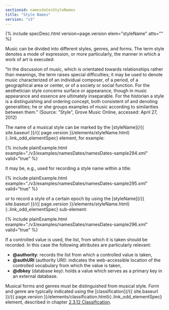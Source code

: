 ```yaml
---
sectionid: namesdatesStyleNames
title: "Style Names"
version: "v3"
---
```






{% include specDesc.html version=page.version elem="styleName" atts="" %}



Music can be divided into different styles, genres, and forms. The term style
denotes a mode of expression, or more particularly, the manner in which a work of
art is
executed:

"In the discussion of music, which is orientated towards relationships rather than
meanings, the term raises special difficulties; it may be used to denote music characterized
of an individual composer, of a period, of a geographical area or center, or of a
society or
social function. For the aesthetician style concerns surface or appearance, though
in music
appearance and essence are ultimately inseparable. For the historian a style is a
distinguishing and ordering concept, both consistent of and denoting generalities;
he or she
groups examples of music according to similarities between them." (Source: "Style",
Grove
Music Online, accessed: April 27, 2012) 

The name of a musical style can be marked by the [styleName](/{{ site.baseurl }}/{{ page.version }}/elements/styleName.html){:.link_odd_elementSpec} element,
for example:

{% include plainExample.html example="./v3/examples/namesDates/namesDates-sample294.xml" valid="true" %}

It may be, e.g., used for recording a style name within a title:

{% include plainExample.html example="./v3/examples/namesDates/namesDates-sample295.xml" valid="true" %}

or to record a style of a certain epoch by using the [styleName](/{{ site.baseurl }}/{{ page.version }}/elements/styleName.html){:.link_odd_elementSpec}
sub-element:

{% include plainExample.html example="./v3/examples/namesDates/namesDates-sample296.xml" valid="true" %}


If a controlled value is used, the list, from which it is taken should be recorded.
In this
case the following attributes are particularly relevant:


- **@authority**: records the list from which a controlled value is taken,
- **@authURI** (authority URI): indicates the web-accessible location of the
controlled vocabulary from which the value is taken,
- **@dbkey** (database key): holds a value which serves as a primary key in an
external database.


Musical forms and genres must be distinguished from musical style. Form and genre
are
typically indicated using the [classification](/{{ site.baseurl }}/{{ page.version }}/elements/classification.html){:.link_odd_elementSpec} element, described in
chapter <a class="link_ptr" title="Classification" href="/{{ site.baseurl }}/{{ page.version }}/guidelines/header.html#headerWorkClass">2.3.12 Classification</a>.

